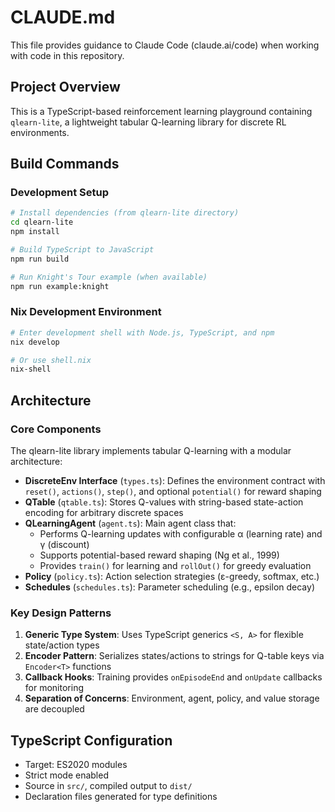 # CLAUDE.md

This file provides guidance to Claude Code (claude.ai/code) when working with code in this repository.

## Project Overview

This is a TypeScript-based reinforcement learning playground containing `qlearn-lite`, a lightweight tabular Q-learning library for discrete RL environments.

## Build Commands

### Development Setup
```bash
# Install dependencies (from qlearn-lite directory)
cd qlearn-lite
npm install

# Build TypeScript to JavaScript
npm run build

# Run Knight's Tour example (when available)
npm run example:knight
```

### Nix Development Environment
```bash
# Enter development shell with Node.js, TypeScript, and npm
nix develop

# Or use shell.nix
nix-shell
```

## Architecture

### Core Components

The qlearn-lite library implements tabular Q-learning with a modular architecture:

- **DiscreteEnv Interface** (`types.ts`): Defines the environment contract with `reset()`, `actions()`, `step()`, and optional `potential()` for reward shaping
- **QTable** (`qtable.ts`): Stores Q-values with string-based state-action encoding for arbitrary discrete spaces
- **QLearningAgent** (`agent.ts`): Main agent class that:
  - Performs Q-learning updates with configurable α (learning rate) and γ (discount)
  - Supports potential-based reward shaping (Ng et al., 1999)
  - Provides `train()` for learning and `rollOut()` for greedy evaluation
- **Policy** (`policy.ts`): Action selection strategies (ε-greedy, softmax, etc.)
- **Schedules** (`schedules.ts`): Parameter scheduling (e.g., epsilon decay)

### Key Design Patterns

1. **Generic Type System**: Uses TypeScript generics `<S, A>` for flexible state/action types
2. **Encoder Pattern**: Serializes states/actions to strings for Q-table keys via `Encoder<T>` functions
3. **Callback Hooks**: Training provides `onEpisodeEnd` and `onUpdate` callbacks for monitoring
4. **Separation of Concerns**: Environment, agent, policy, and value storage are decoupled

## TypeScript Configuration

- Target: ES2020 modules
- Strict mode enabled
- Source in `src/`, compiled output to `dist/`
- Declaration files generated for type definitions